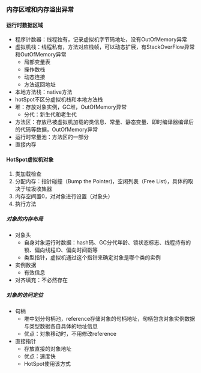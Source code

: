 ### 内存区域和内存溢出异常

#### 运行时数据区域

- 程序计数器：线程独有，记录虚拟机字节码地址，没有OutOfMemory异常
- 虚拟机栈：线程私有，方法对应栈帧，可以动态扩展，有StackOverFlow异常和OutOfMemory异常
  - 局部变量表
  - 操作数栈
  - 动态连接
  - 方法返回地址
- 本地方法栈：native方法
- hotSpot不区分虚拟机栈和本地方法栈
- 堆：存放对象实例，GC堆，OutOfMemory异常
  - 分代：新生代和老生代
- 方法区：存放已被虚拟机加载的类信息、常量、静态变量、即时编译器编译后的代码等数据，OutOfMemory异常
- 运行时常量池：方法区的一部分
- 直接内存

#### HotSpot虚拟机对象

1. 类加载检查
2. 分配内存：指针碰撞（Bump the Pointer)，空闲列表（Free List)，具体的取决于垃圾收集器
3. 内存空间置0，对对象进行设置（对象头）
4. 执行<init>方法

##### 对象的内存布局

- 对象头
  - 自身对象运行时数据：hash码、GC分代年龄、锁状态标志、线程持有的锁、偏向线程ID、偏向时间戳等
  - 类型指针，虚拟机通过这个指针来确定对象是哪个类的实例
- 实例数据
  - 有效信息
- 对齐填充：不必然存在

##### 对象的访问定位

- 句柄
  - 堆中划分句柄池，reference存储对象的句柄地址，句柄包含对象实例数据与类型数据各自具体的地址信息
  - 优点：对象移动时，不用修改reference
- 直接指针
  - 存放直接的对象地址
  - 优点：速度快
  - HotSpot使用该方式

